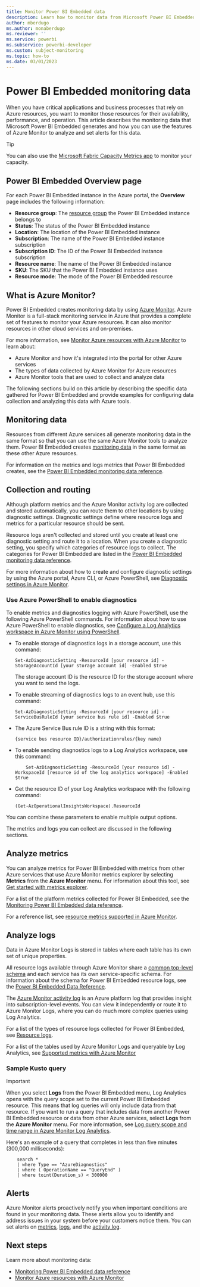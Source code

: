 ```yaml
---
title: Monitor Power BI Embedded data
description: Learn how to monitor data from Microsoft Power BI Embedded by using Azure Monitor and PowerShell commands.
author: mberdugo
ms.author: monaberdugo
ms.reviewer: ''
ms.service: powerbi
ms.subservice: powerbi-developer
ms.custom: subject-monitoring
ms.topic: how-to
ms.date: 03/01/2023
---
```


# Power BI Embedded monitoring data

When you have critical applications and business processes that rely on Azure resources, you want to monitor those resources for their availability, performance, and operation. This article describes the monitoring data that Microsoft Power BI Embedded generates and how you can use the features of Azure Monitor to analyze and set alerts for this data.

>[!TIP]
>You can also use the [Microsoft Fabric Capacity Metrics app](/fabric/enterprise/metrics-app) to monitor your capacity.

## Power BI Embedded Overview page

For each Power BI Embedded instance in the Azure portal, the **Overview** page includes the following information:

* **Resource group**: The [resource group](/azure/azure-resource-manager/management/overview#resource-groups) the Power BI Embedded instance belongs to
* **Status**: The status of the Power BI Embedded instance
* **Location**: The location of the Power BI Embedded instance
* **Subscription**: The name of the Power BI Embedded instance subscription
* **Subscription ID**: The ID of the Power BI Embedded instance subscription
* **Resource name**: The name of the Power BI Embedded instance
* **SKU**: The SKU that the Power BI Embedded instance uses
* **Resource mode**: The mode of the Power BI Embedded resource

## What is Azure Monitor?

Power BI Embedded creates monitoring data by using [Azure Monitor](/azure/azure-monitor/overview). Azure Monitor is a full-stack monitoring service in Azure that provides a complete set of features to monitor your Azure resources. It can also monitor resources in other cloud services and on-premises.

For more information, see [Monitor Azure resources with Azure Monitor](/azure/azure-monitor/insights/monitor-azure-resource) to learn about:

* Azure Monitor and how it's integrated into the portal for other Azure services
* The types of data collected by Azure Monitor for Azure resources
* Azure Monitor tools that are used to collect and analyze data

The following sections build on this article by describing the specific data gathered for Power BI Embedded and provide examples for configuring data collection and analyzing this data with Azure tools.

## Monitoring data

Resources from different Azure services all generate monitoring data in the same format so that you can use the same Azure Monitor tools to analyze them. Power BI Embedded creates [monitoring data](/azure/azure-monitor/insights/monitor-azure-resource#monitoring-data-from-azure-resources) in the same format as these other Azure resources.

For information on the metrics and logs metrics that Power BI Embedded creates, see the [Power BI Embedded monitoring data reference](monitor-power-bi-embedded-reference.md).

## Collection and routing

Although platform metrics and the Azure Monitor activity log are collected and stored automatically, you can route them to other locations by using diagnostic settings. Diagnostic settings define where resource logs and metrics for a particular resource should be sent.

Resource logs aren't collected and stored until you create at least one diagnostic setting and route it to a location. When you create a diagnostic setting, you specify which categories of resource logs to collect. The categories for Power BI Embedded are listed in the [Power BI Embedded monitoring data reference](monitor-power-bi-embedded-reference.md#resource-logs).

For more information about how to create and configure diagnostic settings by using the Azure portal, Azure CLI, or Azure PowerShell, see [Diagnostic settings in Azure Monitor](/azure/azure-monitor/platform/diagnostic-settings).

### Use Azure PowerShell to enable diagnostics

To enable metrics and diagnostics logging with Azure PowerShell, use the following Azure PowerShell commands. For information about how to use Azure PowerShell to enable diagnostics, see [Configure a Log Analytics workspace in Azure Monitor using PowerShell](/azure/azure-monitor/platform/powershell-workspace-configuration).

* To enable storage of diagnostics logs in a storage account, use this command:

    ```azurepowershell
    Set-AzDiagnosticSetting -ResourceId [your resource id] -StorageAccountId [your storage account id] -Enabled $true
    ```

    The storage account ID is the resource ID for the storage account where you want to send the logs.

* To enable streaming of diagnostics logs to an event hub, use this command:

    ```azurepowershell
    Set-AzDiagnosticSetting -ResourceId [your resource id] -ServiceBusRuleId [your service bus rule id] -Enabled $true
    ```

* The Azure Service Bus rule ID is a string with this format:

    ```azurepowershell
    {service bus resource ID}/authorizationrules/{key name}
    ```

* To enable sending diagnostics logs to a Log Analytics workspace, use this command:

    ```azurepowershell
        Set-AzDiagnosticSetting -ResourceId [your resource id] -WorkspaceId [resource id of the log analytics workspace] -Enabled $true
    ```

* Get the resource ID of your Log Analytics workspace with the following command:

    ```azurepowershell
    (Get-AzOperationalInsightsWorkspace).ResourceId
    ```

You can combine these parameters to enable multiple output options.

The metrics and logs you can collect are discussed in the following sections.

## Analyze metrics

You can analyze metrics for Power BI Embedded with metrics from other Azure services that use Azure Monitor metrics explorer by selecting **Metrics** from the **Azure Monitor** menu. For information about this tool, see [Get started with metrics explorer](/azure/azure-monitor/platform/metrics-getting-started).

For a list of the platform metrics collected for Power BI Embedded, see the [Monitoring Power BI Embedded data reference](monitor-power-bi-embedded-reference.md#metrics).

For a reference list, see [resource metrics supported in Azure Monitor](/azure/azure-monitor/platform/metrics-supported).

## Analyze logs

Data in Azure Monitor Logs is stored in tables where each table has its own set of unique properties.  

 All resource logs available through Azure Monitor share a [common top-level schema](/azure/azure-monitor/platform/diagnostic-logs-schema#top-level-common-schema) and each service has its own service-specific schema. For information about the schema for Power BI Embedded resource logs, see the [Power BI Embedded Data Reference](monitor-power-bi-embedded-reference.md#schemas).

The [Azure Monitor activity log](/azure/azure-monitor/platform/activity-log) is an Azure platform log that provides insight into subscription-level events. You can view it independently or route it to Azure Monitor Logs, where you can do much more complex queries using Log Analytics.  

For a list of the types of resource logs collected for Power BI Embedded, see [Resource logs](monitor-power-bi-embedded-reference.md#resource-logs).

For a list of the tables used by Azure Monitor Logs and queryable by Log Analytics, see [Supported metrics with Azure Monitor](monitor-power-bi-embedded-reference.md#azure-monitor-logs-tables)  

### Sample Kusto query

> [!IMPORTANT]
> When you select **Logs** from the Power BI Embedded menu, Log Analytics opens with the query scope set to the current Power BI Embedded resource. This means that log queries will only include data from that resource. If you want to run a query that includes data from another Power BI Embedded resource or data from other Azure services, select **Logs** from the **Azure Monitor** menu. For more information, see [Log query scope and time range in Azure Monitor Log Analytics](/azure/azure-monitor/log-query/scope/).

Here's an example of a query that completes in less than five minutes (300,000 milliseconds):

```kusto
    search *
    | where Type == "AzureDiagnostics"
    | where ( OperationName == "QueryEnd" )
    | where toint(Duration_s) < 300000   
```

## Alerts

Azure Monitor alerts proactively notify you when important conditions are found in your monitoring data. These alerts allow you to identify and address issues in your system before your customers notice them. You can set alerts on [metrics](/azure/azure-monitor/alerts/alerts-types#metric-alerts), [logs](/azure/azure-monitor/alerts/alerts-types#log-alerts), and the [activity log](/azure/azure-monitor/alerts/alerts-types#activity-log-alerts).

## Next steps

Learn more about monitoring data:

* [Monitoring Power BI Embedded data reference](monitor-power-bi-embedded-reference.md)
* [Monitor Azure resources with Azure Monitor](/azure/azure-monitor/insights/monitor-azure-resource)
